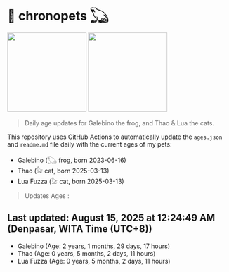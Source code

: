 # 🐾 chronopets 𓆏
<img src="https://github.com/user-attachments/assets/802b3632-7c4b-4232-a3a0-8b1d8fa6f04d" widht=180 height=180 >
<img src="https://github.com/user-attachments/assets/16687005-7ebb-4607-be57-0c8e528fed06" widht=180 height=180 >

> Daily age updates for Galebino the frog, and Thao & Lua the cats.

This repository uses GitHub Actions to automatically update the `ages.json` and `readme.md` file daily with the current ages of my pets: <br>
- Galebino (𓆏 frog, born 2023-06-16)
- Thao (𓃠 cat, born 2025-03-13)
- Lua Fuzza (𓃠 cat, born 2025-03-13)

> Updates Ages :

## Last updated: August 15, 2025 at 12:24:49 AM (Denpasar, WITA Time (UTC+8))

- Galebino (Age: 2 years, 1 months, 29 days, 17 hours)
- Thao (Age: 0 years, 5 months, 2 days, 11 hours)
- Lua Fuzza (Age: 0 years, 5 months, 2 days, 11 hours)

